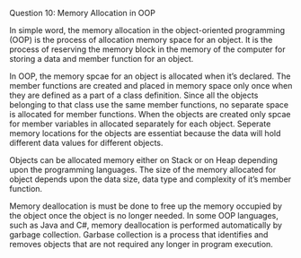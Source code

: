 Question 10: Memory Allocation in OOP


In simple word, the memory allocation in the object-oriented programming (OOP) is the process of allocation memory space for an object. It is the process of reserving the memory block in the memory of the computer for storing a data and member function for an object. 

In OOP, the memory spcae for an object is allocated when it’s declared. The member functions are created and placed in memory space only once when they are defined as a part of a class definition. Since all the objects belonging to that class use the same member functions, no separate space is allocated for member functions. When the objects are created only spcae for  member variables in allocated separately for each object. Seperate memory locations for the objects are essentiat because the data will hold different data values for different objects.

 Objects can be allocated memory either on Stack or on Heap depending upon the programming languages. The size of the memory allocated for object depends upon the data size, data type and complexity of it’s member function.   

Memory deallocation is must be done to free up the memory occupied by the object once the object is no longer needed. In some OOP languages, such as Java and C#, memory deallocation is performed automatically by garbage collection. Garbase collection is a process that identifies and removes objects that are not required any longer in program execution.
